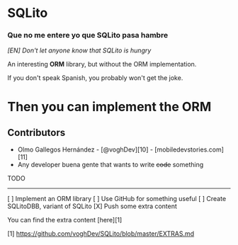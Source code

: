 # SQLito
### Que no me entere yo que SQLito pasa hambre

*[EN] Don't let anyone know that SQLito is hungry*

An interesting **ORM** library, but without the ORM implementation.

If you don't speak Spanish, you probably won't get the joke.

# Then you can implement the ORM

Contributors
------------

* Olmo Gallegos Hernández - [@voghDev][10] - [mobiledevstories.com][11]
* Any developer buena gente that wants to write ~~code~~ something

TODO
____

[ ] Implement an ORM library
[ ] Use GitHub for something useful
[ ] Create SQLitoDBB, variant of SQLito
[X] Push some extra content

You can find the extra content [here][1]

[1] https://github.com/voghDev/SQLito/blob/master/EXTRAS.md